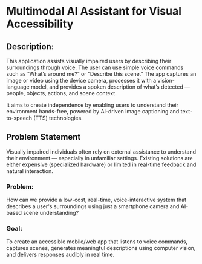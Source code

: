 # Multimodal AI Assistant for Visual Accessibility

## Description:
This application assists visually impaired users by describing their surroundings through voice. The user can use simple voice commands such as “What’s around me?” or “Describe this scene.” The app captures an image or video using the device camera, processes it with a vision-language model, and provides a spoken description of what’s detected — people, objects, actions, and scene context.

It aims to create independence by enabling users to understand their environment hands-free, powered by AI-driven image captioning and text-to-speech (TTS) technologies.

## Problem Statement
Visually impaired individuals often rely on external assistance to understand their environment — especially in unfamiliar settings. Existing solutions are either expensive (specialized hardware) or limited in real-time feedback and natural interaction.
### Problem:
How can we provide a low-cost, real-time, voice-interactive system that describes a user's surroundings using just a smartphone camera and AI-based scene understanding?
### Goal:
To create an accessible mobile/web app that listens to voice commands, captures scenes, generates meaningful descriptions using computer vision, and delivers responses audibly in real time.
